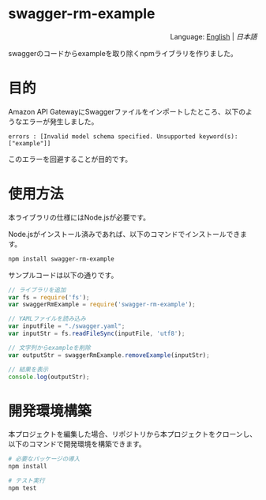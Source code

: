 # swagger-rm-example
<div style="text-align:right">Language: <a href="README.md">English</a> | <i>日本語</i></div>

swaggerのコードからexampleを取り除くnpmライブラリを作りました。



# 目的

Amazon API GatewayにSwaggerファイルをインポートしたところ、以下のようなエラーが発生しました。

```
errors : [Invalid model schema specified. Unsupported keyword(s): ["example"]]
```

このエラーを回避することが目的です。



# 使用方法

本ライブラリの仕様にはNode.jsが必要です。

Node.jsがインストール済みであれば、以下のコマンドでインストールできます。

```bash
npm install swagger-rm-example
```

サンプルコードは以下の通りです。

```javascript
// ライブラリを追加
var fs = require('fs');
var swaggerRmExample = require('swagger-rm-example');

// YAMLファイルを読み込み
var inputFile = "./swagger.yaml";
var inputStr = fs.readFileSync(inputFile, 'utf8');

// 文字列からexampleを削除
var outputStr = swaggerRmExample.removeExample(inputStr);

// 結果を表示
console.log(outputStr);
```



# 開発環境構築

本プロジェクトを編集した場合、リポジトリから本プロジェクトをクローンし、以下のコマンドで開発環境を構築できます。

```bash
# 必要なパッケージの導入
npm install

# テスト実行
npm test
```

